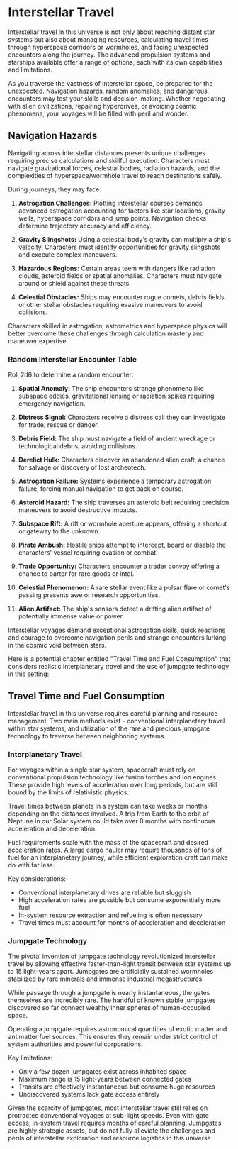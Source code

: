 # Interstellar Travel

Interstellar travel in this universe is not only about reaching distant star systems but also about managing resources, calculating travel times through hyperspace corridors or wormholes, and facing unexpected encounters along the journey. The advanced propulsion systems and starships available offer a range of options, each with its own capabilities and limitations. 

As you traverse the vastness of interstellar space, be prepared for the unexpected. Navigation hazards, random anomalies, and dangerous encounters may test your skills and decision-making. Whether negotiating with alien civilizations, repairing hyperdrives, or avoiding cosmic phenomena, your voyages will be filled with peril and wonder.

## Navigation Hazards

Navigating across interstellar distances presents unique challenges requiring precise calculations and skillful execution. Characters must navigate gravitational forces, celestial bodies, radiation hazards, and the complexities of hyperspace/wormhole travel to reach destinations safely.

During journeys, they may face:

1. **Astrogation Challenges:** Plotting interstellar courses demands advanced astrogation accounting for factors like star locations, gravity wells, hyperspace corridors and jump points. Navigation checks determine trajectory accuracy and efficiency.

2. **Gravity Slingshots:** Using a celestial body's gravity can multiply a ship's velocity. Characters must identify opportunities for gravity slingshots and execute complex maneuvers.

3. **Hazardous Regions:** Certain areas teem with dangers like radiation clouds, asteroid fields or spatial anomalies. Characters must navigate around or shield against these threats.  

4. **Celestial Obstacles:** Ships may encounter rogue comets, debris fields or other stellar obstacles requiring evasive maneuvers to avoid collisions.

Characters skilled in astrogation, astrometrics and hyperspace physics will better overcome these challenges through calculation mastery and maneuver expertise.

### Random Interstellar Encounter Table  

Roll 2d6 to determine a random encounter:

1. **Spatial Anomaly:** The ship encounters strange phenomena like subspace eddies, gravitational lensing or radiation spikes requiring emergency navigation.

2. **Distress Signal:** Characters receive a distress call they can investigate for trade, rescue or danger.

3. **Debris Field:** The ship must navigate a field of ancient wreckage or technological debris, avoiding collisions.

4. **Derelict Hulk:** Characters discover an abandoned alien craft, a chance for salvage or discovery of lost archeotech.  

5. **Astrogation Failure:** Systems experience a temporary astrogation failure, forcing manual navigation to get back on course.  

6. **Asteroid Hazard:** The ship traverses an asteroid belt requiring precision maneuvers to avoid destructive impacts.

7. **Subspace Rift:** A rift or wormhole aperture appears, offering a shortcut or gateway to the unknown.  

8. **Pirate Ambush:** Hostile ships attempt to intercept, board or disable the characters' vessel requiring evasion or combat.

9. **Trade Opportunity:** Characters encounter a trader convoy offering a chance to barter for rare goods or intel.

10. **Celestial Phenomenon:** A rare stellar event like a pulsar flare or comet's passing presents awe or research opportunities.  

11. **Alien Artifact:** The ship's sensors detect a drifting alien artifact of potentially immense value or power.

Interstellar voyages demand exceptional astrogation skills, quick reactions and courage to overcome navigation perils and strange encounters lurking in the cosmic void between stars.

Here is a potential chapter entitled "Travel Time and Fuel Consumption" that considers realistic interplanetary travel and the use of jumpgate technology in this setting:

## Travel Time and Fuel Consumption

Interstellar travel in this universe requires careful planning and resource management. Two main methods exist - conventional interplanetary travel within star systems, and utilization of the rare and precious jumpgate technology to traverse between neighboring systems. 

### Interplanetary Travel

For voyages within a single star system, spacecraft must rely on conventional propulsion technology like fusion torches and Ion engines. These provide high levels of acceleration over long periods, but are still bound by the limits of relativistic physics.

Travel times between planets in a system can take weeks or months depending on the distances involved. A trip from Earth to the orbit of Neptune in our Solar system could take over 8 months with continuous acceleration and deceleration.

Fuel requirements scale with the mass of the spacecraft and desired acceleration rates. A large cargo hauler may require thousands of tons of fuel for an interplanetary journey, while efficient exploration craft can make do with far less.

Key considerations:
- Conventional interplanetary drives are reliable but sluggish
- High acceleration rates are possible but consume exponentially more fuel
- In-system resource extraction and refueling is often necessary
- Travel times must account for months of acceleration and deceleration

### Jumpgate Technology

The pivotal invention of jumpgate technology revolutionized interstellar travel by allowing effective faster-than-light transit between star systems up to 15 light-years apart. Jumpgates are artificially sustained wormholes stabilized by rare minerals and immense industrial megastructures.

While passage through a jumpgate is nearly instantaneous, the gates themselves are incredibly rare. The handful of known stable jumpgates discovered so far connect wealthy inner spheres of human-occupied space.

Operating a jumpgate requires astronomical quantities of exotic matter and antimatter fuel sources. This ensures they remain under strict control of system authorities and powerful corporations.

Key limitations:
- Only a few dozen jumpgates exist across inhabited space
- Maximum range is 15 light-years between connected gates  
- Transits are effectively instantaneous but consume huge resources
- Undiscovered systems lack gate access entirely

Given the scarcity of jumpgates, most interstellar travel still relies on protracted conventional voyages at sub-light speeds. Even with gate access, in-system travel requires months of careful planning. Jumpgates are highly strategic assets, but do not fully alleviate the challenges and perils of interstellar exploration and resource logistics in this universe.

